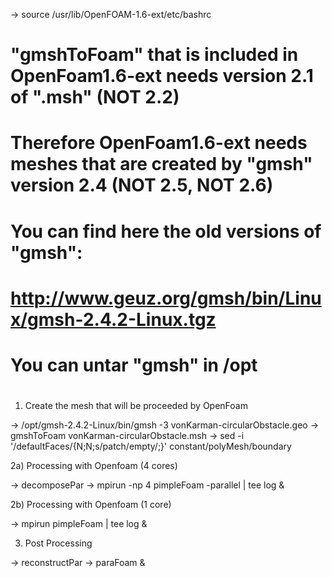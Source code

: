 
-> source /usr/lib/OpenFOAM-1.6-ext/etc/bashrc

#
# "gmshToFoam" that is included in OpenFoam1.6-ext needs version 2.1 of ".msh" (NOT 2.2)
# Therefore OpenFoam1.6-ext needs meshes that are created by "gmsh" version 2.4 (NOT 2.5, NOT 2.6)
#
# You can find here the old versions of "gmsh":
#
# http://www.geuz.org/gmsh/bin/Linux/gmsh-2.4.2-Linux.tgz
#
# You can untar "gmsh" in /opt
#

1) Create the mesh that will be proceeded by OpenFoam

-> /opt/gmsh-2.4.2-Linux/bin/gmsh -3 vonKarman-circularObstacle.geo
-> gmshToFoam vonKarman-circularObstacle.msh
-> sed -i '/defaultFaces/{N;N;s/patch/empty/;}' constant/polyMesh/boundary


2a) Processing with Openfoam (4 cores)

-> decomposePar
-> mpirun -np 4 pimpleFoam -parallel | tee log &


2b) Processing with Openfoam (1 core)

-> mpirun pimpleFoam | tee log &


3) Post Processing

-> reconstructPar
-> paraFoam &


